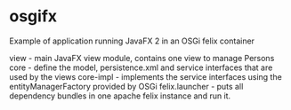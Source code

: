 # osgifx
Example of application running JavaFX 2 in an OSGi felix container

view - main JavaFX view module, contains one view to manage Persons
core - define the model, persistence.xml and service interfaces that are used by the views
core-impl - implements the service interfaces using the entityManagerFactory provided by OSGi
felix.launcher - puts all dependency bundles in one apache felix instance and run it.
